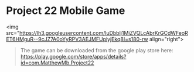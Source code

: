 # Project 22 Mobile Game
<img src="https://lh3.googleusercontent.com/luDbblj1MiZVQLcAbrKrGCdWFeoRET6HMguR--9cJZ7A0oYyRPV3AEJMFUpiyjEkq8I=s180-rw
align="right">

>The game can be downloaded from the google play store here: https://play.google.com/store/apps/details?id=com.MatthewMb.Project22